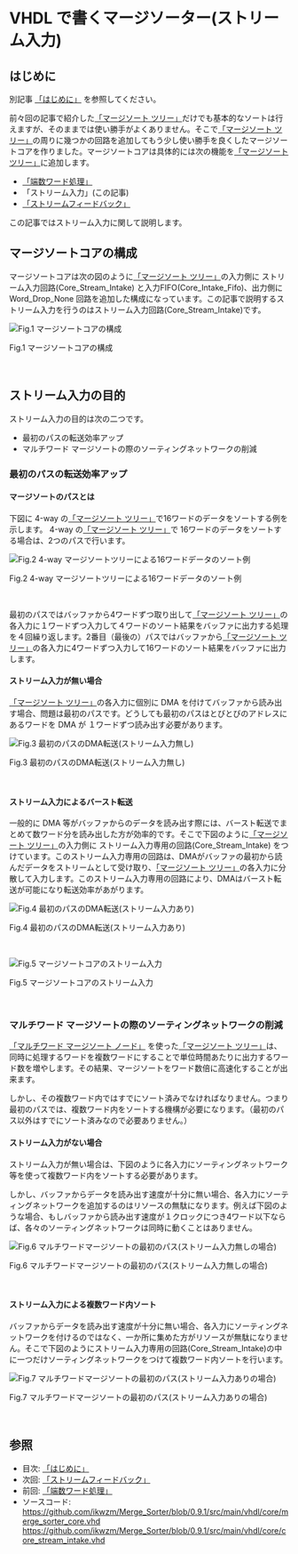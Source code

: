 
# VHDL で書くマージソーター(ストリーム入力)



## はじめに


別記事 [「はじめに」] を参照してください。

前々回の記事で紹介した[「マージソート ツリー」]だけでも基本的なソートは行えますが、そのままでは使い勝手がよくありません。そこで[「マージソート ツリー」]の周りに幾つかの回路を追加してもう少し使い勝手を良くしたマージソートコアを作りました。マージソートコアは具体的には次の機能を[「マージソート ツリー」]に追加します。

  * [「端数ワード処理」]	
  * 「ストリーム入力」(この記事)
  * [「ストリームフィードバック」]



この記事ではストリーム入力に関して説明します。




## マージソートコアの構成


マージソートコアは次の図のように[「マージソート ツリー」]の入力側に ストリーム入力回路(Core_Stream_Intake) と入力FIFO(Core_Intake_Fifo)、出力側にWord_Drop_None 回路を追加した構成になっています。この記事で説明するストリーム入力を行うのはストリーム入力回路(Core_Stream_Intake)です。


![Fig.1 マージソートコアの構成](image/11_merge_sort_core_2_1.jpg "Fig.1 マージソートコアの構成")

Fig.1 マージソートコアの構成

<br />




## ストリーム入力の目的


ストリーム入力の目的は次の二つです。

  * 最初のパスの転送効率アップ
  * マルチワード マージソートの際のソーティングネットワークの削減


### 最初のパスの転送効率アップ



#### マージソートのパスとは


下図に 4-way の[「マージソート ツリー」]で16ワードのデータをソートする例を示します。 4-way の[「マージソート ツリー」]で 16ワードのデータをソートする場合は、2つのパスで行います。


![Fig.2 4-way マージソートツリーによる16ワードデータのソート例](image/11_merge_sort_core_2_2.jpg "Fig.2 4-way マージソートツリーによる16ワードデータのソート例")

Fig.2 4-way マージソートツリーによる16ワードデータのソート例

<br />

最初のパスではバッファから4ワードずつ取り出して[「マージソート ツリー」]の各入力に１ワードずつ入力して４ワードのソート結果をバッファに出力する処理を４回繰り返します。2番目（最後の）パスではバッファから[「マージソート ツリー」]の各入力に4ワードずつ入力して16ワードのソート結果をバッファに出力します。




#### ストリーム入力が無い場合


[「マージソート ツリー」]の各入力に個別に DMA を付けてバッファから読み出す場合、問題は最初のパスです。どうしても最初のパスはとびとびのアドレスにあるワードを DMA が １ワードずつ読み出す必要があります。




![Fig.3 最初のパスのDMA転送(ストリーム入力無し)](image/11_merge_sort_core_2_3.jpg "Fig.3 最初のパスのDMA転送(ストリーム入力無し)")

Fig.3 最初のパスのDMA転送(ストリーム入力無し)

<br />




#### ストリーム入力によるバースト転送


一般的に DMA 等がバッファからのデータを読み出す際には、バースト転送でまとめて数ワード分を読み出した方が効率的です。そこで下図のように[「マージソート ツリー」]の入力側に ストリーム入力専用の回路(Core_Stream_Intake) をつけています。このストリーム入力専用の回路は、DMAがバッファの最初から読んだデータをストリームとして受け取り、[「マージソート ツリー」]の各入力に分散して入力します。このストリーム入力専用の回路により、DMAはバースト転送が可能になり転送効率があがります。


![Fig.4 最初のパスのDMA転送(ストリーム入力あり)](image/11_merge_sort_core_2_4.jpg "Fig.4 最初のパスのDMA転送(ストリーム入力あり)")

Fig.4 最初のパスのDMA転送(ストリーム入力あり)

<br />


![Fig.5 マージソートコアのストリーム入力](image/11_merge_sort_core_2_5.jpg "Fig.5 マージソートコアのストリーム入力")

Fig.5 マージソートコアのストリーム入力

<br />




### マルチワード マージソートの際のソーティングネットワークの削減


[「マルチワード マージソート ノード」] を使った[「マージソート ツリー」]は、同時に処理するワードを複数ワードにすることで単位時間あたりに出力するワード数を増やします。その結果、マージソートをワード数倍に高速化することが出来ます。

しかし、その複数ワード内ではすでにソート済みでなければなりません。つまり最初のパスでは、複数ワード内をソートする機構が必要になります。（最初のパス以外はすでにソート済みなので必要ありません。）


#### ストリーム入力がない場合


ストリーム入力が無い場合は、下図のように各入力にソーティングネットワーク等を使って複数ワード内をソートする必要があります。

しかし、バッファからデータを読み出す速度が十分に無い場合、各入力にソーティングネットワークを追加するのはリソースの無駄になります。例えば下図のような場合、もしバッファから読み出す速度が１クロックにつき4ワード以下ならば、各々のソーティングネットワークは同時に動くことはありません。


![Fig.6 マルチワードマージソートの最初のパス(ストリーム入力無しの場合)](image/11_merge_sort_core_2_6.jpg "Fig.6 マルチワードマージソートの最初のパス(ストリーム入力無しの場合)")

Fig.6 マルチワードマージソートの最初のパス(ストリーム入力無しの場合)

<br />








#### ストリーム入力による複数ワード内ソート


バッファからデータを読み出す速度が十分に無い場合、各入力にソーティングネットワークを付けるのではなく、一か所に集めた方がリソースが無駄になりません。そこで下図のようにストリーム入力専用の回路(Core_Stream_Intake)の中に一つだけソーティングネットワークをつけて複数ワード内ソートを行います。


![Fig.7 マルチワードマージソートの最初のパス(ストリーム入力ありの場合)](image/11_merge_sort_core_2_7.jpg "Fig.7 マルチワードマージソートの最初のパス(ストリーム入力ありの場合)")

Fig.7 マルチワードマージソートの最初のパス(ストリーム入力ありの場合)

<br />


## 参照


* 目次: [「はじめに」]
* 次回: [「ストリームフィードバック」]
* 前回: [「端数ワード処理」]
* ソースコード:   
https://github.com/ikwzm/Merge_Sorter/blob/0.9.1/src/main/vhdl/core/merge_sorter_core.vhd   
https://github.com/ikwzm/Merge_Sorter/blob/0.9.1/src/main/vhdl/core/core_stream_intake.vhd

 


[「はじめに」]: ./01_introduction.md "「VHDL で書くマージソーター(はじめに)」"
[「ワードの定義」]: ./02_word_package.md "「VHDL で書くマージソーター(ワードの定義)」"
[「ワード比較器」]: ./03_word_compare.md "「VHDL で書くマージソーター(ワード比較器)」"
[「ソーティングネットワーク」]: ./04_sorting_network.md "「VHDL で書くマージソーター(ソーティングネットワーク)」"
[「バイトニックマージソート」]: ./05_bitonic_sorter.md "「VHDL で書くマージソーター(バイトニックマージソート)」"
[「バッチャー奇偶マージソート」]: ./06_oddeven_sorter.md "「VHDL で書くマージソーター(バッチャー奇偶マージソート)」"
[「シングルワード マージソート ノード」]: ./07_merge_sort_node_single.md "「VHDL で書くマージソーター(シングルワード マージソート ノード)」"
[「マルチワード マージソート ノード」]: ./08_merge_sort_node_multi.md "「VHDL で書くマージソーター(マルチワード マージソート ノード)」"
[「マージソート ツリー」]: ./09_merge_sort_tree.md "「VHDL で書くマージソーター(マージソート ツリー)」"
[「端数ワード処理」]: ./10_merge_sort_core_1.md "「VHDL で書くマージソーター(端数ワード処理)」"
[「ストリーム入力」]: ./11_merge_sort_core_2.md "「VHDL で書くマージソーター(ストリーム入力)」"
[「ストリームフィードバック」]: ./12_merge_sort_core_3.md "「VHDL で書くマージソーター(ストリームフィードバック)」"
[ACRi]: https://www.acri.c.titech.ac.jp/wp "アダプティブコンピューティング研究推進体(ACRi)"
[アダプティブコンピューティング研究推進体(ACRi)]: https://www.acri.c.titech.ac.jp/wp "アダプティブコンピューティング研究推進体(ACRi)"
[「FPGAを使って基本的なアルゴリズムのソーティングを劇的に高速化(1)」]: https://www.acri.c.titech.ac.jp/wordpress/archives/132 "「FPGAを使って基本的なアルゴリズムのソーティングを劇的に高速化(1)」"
[「FPGAを使って基本的なアルゴリズムのソーティングを劇的に高速化(2)」]: https://www.acri.c.titech.ac.jp/wordpress/archives/501 "「FPGAを使って基本的なアルゴリズムのソーティングを劇的に高速化(2)」"
[「FPGAを使って基本的なアルゴリズムのソーティングを劇的に高速化(3)」]: https://www.acri.c.titech.ac.jp/wordpress/archives/2393 "「FPGAを使って基本的なアルゴリズムのソーティングを劇的に高速化(3)」"
[「FPGAを使って基本的なアルゴリズムのソーティングを劇的に高速化(4)」]: https://www.acri.c.titech.ac.jp/wordpress/archives/3888 "「FPGAを使って基本的なアルゴリズムのソーティングを劇的に高速化(4)」"
[「FPGAを使って基本的なアルゴリズムのソーティングを劇的に高速化(5)」]: https://www.acri.c.titech.ac.jp/wordpress/archives/4713 "「FPGAを使って基本的なアルゴリズムのソーティングを劇的に高速化(5)」"
